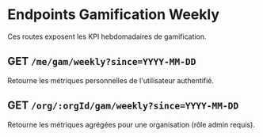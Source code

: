 # Endpoints Gamification Weekly

Ces routes exposent les KPI hebdomadaires de gamification.

## GET `/me/gam/weekly?since=YYYY-MM-DD`
Retourne les métriques personnelles de l'utilisateur authentifié.

## GET `/org/:orgId/gam/weekly?since=YYYY-MM-DD`
Retourne les métriques agrégées pour une organisation (rôle admin requis).
